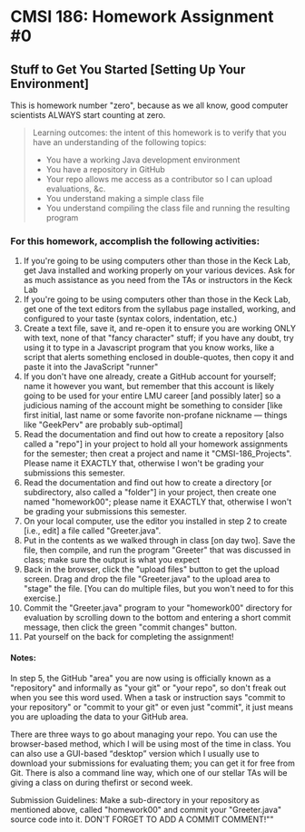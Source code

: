 # CMSI 186: Homework Assignment #0
## Stuff to Get You Started [Setting Up Your Environment]

This is homework number "zero", because as we all know, good computer scientists ALWAYS start counting at zero.

<blockquote>
Learning outcomes:  the intent of this homework is to verify that you have an understanding of the following topics:

- You have a working Java development environment
- You have a repository in GitHub
- Your repo allows me access as a contributor so I can upload evaluations, &c.
- You understand making a simple class file
- You understand compiling the class file and running the resulting program
</blockquote>

### For this homework, accomplish the following activities:

1. If you're going to be using computers other than those in the Keck Lab, get Java installed and working properly on your various devices. Ask for as much assistance as you need from the TAs or instructors in the Keck Lab
2. If you're going to be using computers other than those in the Keck Lab, get one of the text editors from the syllabus page installed, working, and configured to your taste (syntax colors, indentation, etc.)
3. Create a text file, save it, and re-open it to ensure you are working ONLY with text, none of that "fancy character" stuff; if you have any doubt, try using it to type in a Javascript program that you know works, like a script that alerts something enclosed in double-quotes, then copy it and paste it into the JavaScript "runner"
4. If you don't have one already, create a GitHub account for yourself; name it however you want, but remember that this account is likely going to be used for your entire LMU career [and possibly later] so a judicious naming of the account might be something to consider [like first initial, last name or some favorite non-profane nickname — things like "GeekPerv" are probably sub-optimal]
5. Read the documentation and find out how to create a repository [also called a "repo"] in your project to hold all your homework assignments for the semester; then creat a project and name it "CMSI-186_Projects".  Please name it EXACTLY that, otherwise I won't be grading your submissions this semester.
6. Read the documentation and find out how to create a directory [or subdirectory, also called a "folder"] in your project, then create one named "homework00"; please name it EXACTLY that, otherwise I won't be grading your submissions this semester.
7. On your local computer, use the editor you installed in step 2 to create [i.e., edit] a file called "Greeter.java".
8. Put in the contents as we walked through in class [on day two].  Save the file, then compile, and run the program "Greeter" that was discussed in class; make sure the output is what you expect
9. Back in the browser, click the "upload files" button to get the upload screen.  Drag and drop the file "Greeter.java" to the upload area to "stage" the file.  [You can do multiple files, but you won't need to for this exercise.]
10. Commit the "Greeter.java" program to your "homework00" directory for evaluation by scrolling down to the bottom and entering a short commit message, then click the green "commit changes" button.  
11. Pat yourself on the back for completing the assignment!

#### Notes:

In step 5, the GitHub "area" you are now using is officially known as a "repository" and informally as "your git" or "your repo", so don't freak out when you see this word used. When a task or instruction says "commit to your repository" or "commit to your git" or even just "commit", it just means you are uploading the data to your GitHub area.

There are three ways to go about managing your repo.  You can use the browser-based method, which I will be using most of the time in class.  You can also use a GUI-based <q>desktop</q> version which I usually use to download your submissions for evaluating them; you can get it for free from Git.  There is also a command line way, which one of our stellar TAs will be giving a class on during thefirst or second week.

Submission Guidelines: Make a sub-directory in your repository as mentioned above, called "homework00" and commit your "Greeter.java" source code into it. DON'T FORGET TO ADD A COMMIT COMMENT!""
